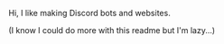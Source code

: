 Hi, I like making Discord bots and websites.


(I know I could do more with this readme but I'm lazy...)
